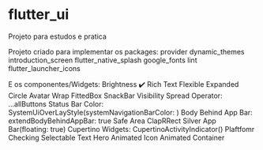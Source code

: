 # flutter_ui

Projeto para estudos e pratica

Projeto criado para implementar os packages:
provider
dynamic_themes
introduction_screen
flutter_native_splash
google_fonts
lint
flutter_launcher_icons

E os componentes/Widgets:
Brightness ✔️
Rich Text
Flexible
Expanded
Circle Avatar
Wrap
FittedBox
SnackBar
Visibility
Spread Operator: ...allButtons
Status Bar Color: SystemUiOverLayStyle(systemNavigationBarColor: )
Body Behind App Bar: extendBodyBehindAppBar: true
Safe Area
ClapRRect
Silver App Bar(floating: true)
Cupertino Widgets: CupertinoActivityIndicator()
Plaftfomr Checking
Selectable Text
Hero
Animated Icon
Animated Container
